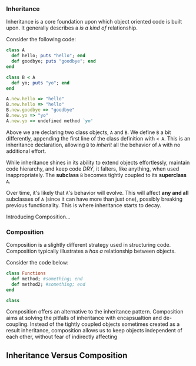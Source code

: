 ### Inheritance

Inheritance is a core foundation upon which object oriented code is built upon. It generally describes a *is a kind of* relationship.

Consider the following code:

```ruby
class A
  def hello; puts "hello"; end
  def goodbye; puts "goodbye"; end
end

class B < A
  def yo; puts "yo"; end
end

A.new.hello => "hello"
B.new.hello => "hello"
B.new.goodbye => "goodbye"
B.new.yo => "yo"
A.new.yo => undefined method `yo'
```

Above we are declaring two class objects, `A` and `B`. We define `B` a bit differently, appending the first line of the class definition with `< A`. This is an inheritance declaration, allowing `B` to *inherit* all the behavior of `A` with no additional effort.

While inheritance shines in its ability to extend objects effortlessly, maintain code hierarchy, and keep code *DRY*, it falters, like anything, when used inappropriately. The **subclass** `B` becomes tightly coupled to its **superclass** `A`.

Over time, it's likely that `A`'s behavior will evolve. This will affect **any and all** subclasses of `A` (since it can have more than just one), possibly breaking previous functionality. This is where inheritance starts to decay.

Introducing Composition...

### Composition

Composition is a slightly different strategy used in structuring code. Composition typically illustrates a *has a* relationship between objects.

Consider the code below:

```ruby
class Functions
  def method; #something; end
  def method2; #something; end
end

class
```

Composition offers an alternative to the inheritance pattern. Composition aims at solving the pitfalls of inheritance with encapsualtion and de-coupling. Instead of the tightly coupled objects sometimes created as a result inheritance, composition allows us to keep objects independent of each other, without fear of indirectly affecting


## Inheritance Versus Composition
